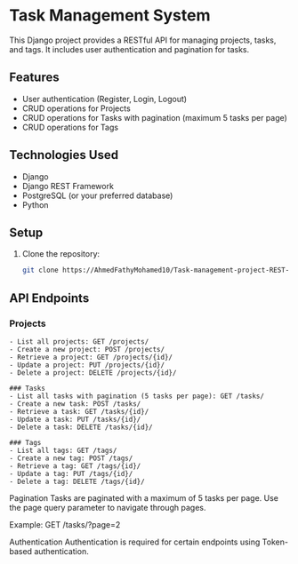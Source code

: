 # Task Management System

This Django project provides a RESTful API for managing projects, tasks, and tags. It includes user authentication and pagination for tasks.

## Features

- User authentication (Register, Login, Logout)
- CRUD operations for Projects
- CRUD operations for Tasks with pagination (maximum 5 tasks per page)
- CRUD operations for Tags

## Technologies Used

- Django
- Django REST Framework
- PostgreSQL (or your preferred database)
- Python

## Setup

1. Clone the repository:

   ```bash
   git clone https://AhmedFathyMohamed10/Task-management-project-REST-PostgreSQL.git

## API Endpoints
### Projects
```
- List all projects: GET /projects/
- Create a new project: POST /projects/
- Retrieve a project: GET /projects/{id}/
- Update a project: PUT /projects/{id}/
- Delete a project: DELETE /projects/{id}/
```

```
### Tasks
- List all tasks with pagination (5 tasks per page): GET /tasks/
- Create a new task: POST /tasks/
- Retrieve a task: GET /tasks/{id}/
- Update a task: PUT /tasks/{id}/
- Delete a task: DELETE /tasks/{id}/
```

```
### Tags
- List all tags: GET /tags/
- Create a new tag: POST /tags/
- Retrieve a tag: GET /tags/{id}/
- Update a tag: PUT /tags/{id}/
- Delete a tag: DELETE /tags/{id}/
```

Pagination
Tasks are paginated with a maximum of 5 tasks per page. Use the page query parameter to navigate through pages.

Example: GET /tasks/?page=2

Authentication
Authentication is required for certain endpoints using Token-based authentication.


